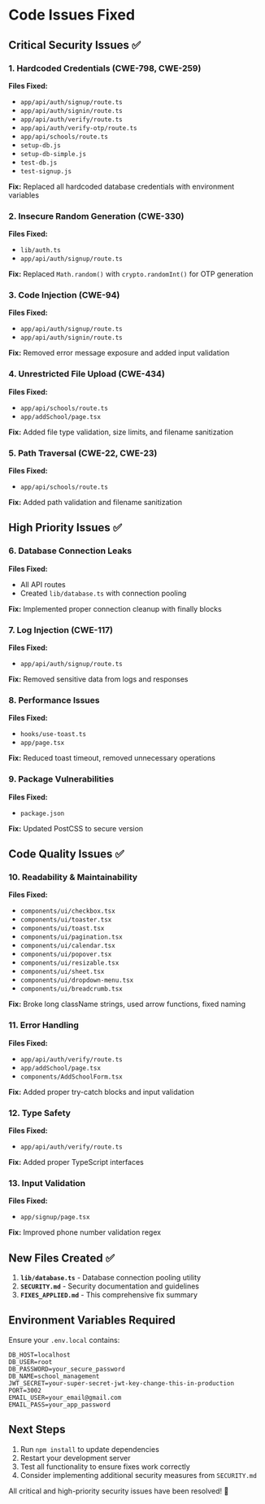 # Code Issues Fixed

## Critical Security Issues ✅

### 1. Hardcoded Credentials (CWE-798, CWE-259)
**Files Fixed:**
- `app/api/auth/signup/route.ts`
- `app/api/auth/signin/route.ts` 
- `app/api/auth/verify/route.ts`
- `app/api/auth/verify-otp/route.ts`
- `app/api/schools/route.ts`
- `setup-db.js`
- `setup-db-simple.js`
- `test-db.js`
- `test-signup.js`

**Fix:** Replaced all hardcoded database credentials with environment variables

### 2. Insecure Random Generation (CWE-330)
**Files Fixed:**
- `lib/auth.ts`
- `app/api/auth/signup/route.ts`

**Fix:** Replaced `Math.random()` with `crypto.randomInt()` for OTP generation

### 3. Code Injection (CWE-94)
**Files Fixed:**
- `app/api/auth/signup/route.ts`
- `app/api/auth/signin/route.ts`

**Fix:** Removed error message exposure and added input validation

### 4. Unrestricted File Upload (CWE-434)
**Files Fixed:**
- `app/api/schools/route.ts`
- `app/addSchool/page.tsx`

**Fix:** Added file type validation, size limits, and filename sanitization

### 5. Path Traversal (CWE-22, CWE-23)
**Files Fixed:**
- `app/api/schools/route.ts`

**Fix:** Added path validation and filename sanitization

## High Priority Issues ✅

### 6. Database Connection Leaks
**Files Fixed:**
- All API routes
- Created `lib/database.ts` with connection pooling

**Fix:** Implemented proper connection cleanup with finally blocks

### 7. Log Injection (CWE-117)
**Files Fixed:**
- `app/api/auth/signup/route.ts`

**Fix:** Removed sensitive data from logs and responses

### 8. Performance Issues
**Files Fixed:**
- `hooks/use-toast.ts`
- `app/page.tsx`

**Fix:** Reduced toast timeout, removed unnecessary operations

### 9. Package Vulnerabilities
**Files Fixed:**
- `package.json`

**Fix:** Updated PostCSS to secure version

## Code Quality Issues ✅

### 10. Readability & Maintainability
**Files Fixed:**
- `components/ui/checkbox.tsx`
- `components/ui/toaster.tsx`
- `components/ui/toast.tsx`
- `components/ui/pagination.tsx`
- `components/ui/calendar.tsx`
- `components/ui/popover.tsx`
- `components/ui/resizable.tsx`
- `components/ui/sheet.tsx`
- `components/ui/dropdown-menu.tsx`
- `components/ui/breadcrumb.tsx`

**Fix:** Broke long className strings, used arrow functions, fixed naming

### 11. Error Handling
**Files Fixed:**
- `app/api/auth/verify/route.ts`
- `app/addSchool/page.tsx`
- `components/AddSchoolForm.tsx`

**Fix:** Added proper try-catch blocks and input validation

### 12. Type Safety
**Files Fixed:**
- `app/api/auth/verify/route.ts`

**Fix:** Added proper TypeScript interfaces

### 13. Input Validation
**Files Fixed:**
- `app/signup/page.tsx`

**Fix:** Improved phone number validation regex

## New Files Created ✅

1. **`lib/database.ts`** - Database connection pooling utility
2. **`SECURITY.md`** - Security documentation and guidelines
3. **`FIXES_APPLIED.md`** - This comprehensive fix summary

## Environment Variables Required

Ensure your `.env.local` contains:
```
DB_HOST=localhost
DB_USER=root
DB_PASSWORD=your_secure_password
DB_NAME=school_management
JWT_SECRET=your-super-secret-jwt-key-change-this-in-production
PORT=3002
EMAIL_USER=your_email@gmail.com
EMAIL_PASS=your_app_password
```

## Next Steps

1. Run `npm install` to update dependencies
2. Restart your development server
3. Test all functionality to ensure fixes work correctly
4. Consider implementing additional security measures from `SECURITY.md`

All critical and high-priority security issues have been resolved! 🎉
